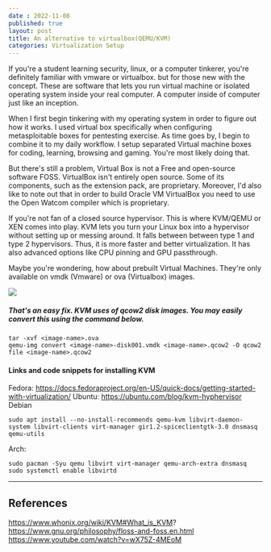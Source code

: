 ```yaml
---
date : 2022-11-08
published: true
layout: post
title: An alternative to virtualbox(QEMU/KVM)
categories: Virtualization Setup
---
```


If you're a student learning security, linux, or a computer tinkerer, you're definitely familiar with vmware or virtualbox. but for those new with the concept. These are software that lets you run virtual machine or isolated operating system inside your real computer. A computer inside of computer just like an inception. 

When I first begin tinkering with my operating system in order to figure out how it works. I used virtual box specifically when configuring metasploitable boxes for pentesting exercise.
As time goes by, I begin to combine it to my daily workflow. I setup separated Virtual machine boxes for coding, learning, browsing and gaming. You're most likely doing that. 

But there's still a problem, Virtual Box is not a Free and open-source software FOSS.  VirtualBox isn't entirely open source. Some of its components, such as the extension pack, are proprietary. Moreover, I'd also like to note out that in order to build Oracle VM VirtualBox you need to use the Open Watcom compiler which is proprietary.

If you're not fan of a closed source hypervisor. This is where KVM/QEMU or XEN comes into play.  KVM lets you turn your Linux box into a hypervisor without setting up or messing around. It falls between between type 1 and type 2 hypervisors. Thus, it is more faster and better virtualization. It has also advanced options like CPU pinning and GPU passthrough.

Maybe you're wondering, how about prebuilt Virtual Machines. They're only available on vmdk (Vmware) or ova (Virtualbox) images. 


![]({{site.baseurl}}/images/Blogs/kvm-blog.png)

##### That's an easy fix. KVM uses of qcow2 disk images. You may easily convert this using the command below.
```
tar -xvf <image-name>.ova
qemu-img convert <image-name>-disk001.vmdk <image-name>.qcow2 -O qcow2
file <image-name>.qcow2
```
#### Links and code snippets for installing KVM 
Fedora: https://docs.fedoraproject.org/en-US/quick-docs/getting-started-with-virtualization/
Ubuntu: https://ubuntu.com/blog/kvm-hyphervisor
Debian 
```
sudo apt install --no-install-recommends qemu-kvm libvirt-daemon-system libvirt-clients virt-manager gir1.2-spiceclientgtk-3.0 dnsmasq qemu-utils
```
Arch: 
```
sudo pacman -Syu qemu libvirt virt-manager qemu-arch-extra dnsmasq
sudo systemctl enable libvirtd
```

--- 
## References
https://www.whonix.org/wiki/KVM#What_is_KVM?
https://www.gnu.org/philosophy/floss-and-foss.en.html
https://www.youtube.com/watch?v=wX75Z-4MEoM